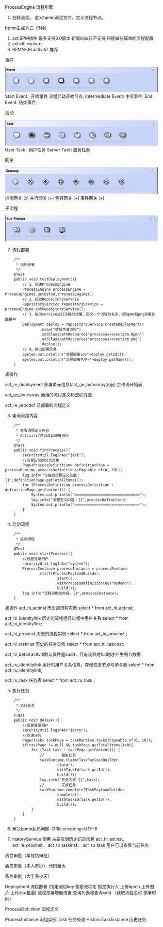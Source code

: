 ProcessEngine 流程引擎



1. 创建流程。
定义bpmn流程文件，定义流程节点。
   
bpmn生成方式（3种）
1. actiBPM插件 最多支持3.0版本 新版idea已不支持 只能做些简单的流程配置
2. activiti explorer
3. BPMN-JS activiti7 推荐
   
事件

![img.png](img.png)
Start Event : 开始事件 流程启动开始节点;
Intermediate Event: 中间事件;
End Event: 结束事件;

活动

![img_1.png](img_1.png)
User Task : 用户任务
Server Task: 服务任务

网关

![img_2.png](img_2.png)
排他网关 (x)
并行网关 (+)
包容网关 (+)
事件网关 (+)

子流程

![img_3.png](img_3.png)


2. 流程部署
```
    /**
     * 流程部署
     */
    @Test
    public void testDeployment(){
        // 1、创建ProcessEngine
        ProcessEngine processEngine = ProcessEngines.getDefaultProcessEngine();
        // 2、获取RepositoryServcie
        RepositoryService repositoryService = processEngine.getRepositoryService();
        // 3、使用service进行流程的部署，定义一个流程的名字，把bpmn和png部署到数据中
        Deployment deploy = repositoryService.createDeployment()
                .name("请假申请流程")
                .addClasspathResource("processes/evection.bpmn")
                .addClasspathResource("processes/evection.png")
                .deploy();
        // 4、输出部署信息
        System.out.println("流程部署id="+deploy.getId());
        System.out.println("流程部署名字="+deploy.getName());
    }
```

表操作

act_re_deployment 部署单元信息(act_ge_bytearray父表) 工作流开始表

act_ge_bytearray 通用的流程定义和流程资源

act_re_procdef 已部署的流程定义

3. 查询流程内容
```
    /**
     * 查看流程定义内容
     * Activiti7可以自动部署流程
     */
    @Test
    public void findProcess(){
        securityUtil.logInAs("jack");
        //流程定义的分页对象
        Page<ProcessDefinition> definitionPage = processRuntime.processDefinitions(Pageable.of(0, 10));
        log.info("可用的流程定义总数：{}",definitionPage.getTotalItems());
        for (ProcessDefinition processDefinition : definitionPage.getContent()) {
            System.out.println("==============================");
            log.info("流程定义内容：{}",processDefinition);
            System.out.println("==============================");
        }
    }
```
4. 启动流程
```
    /**
     * 启动流程
     */
    @Test
    public void startProcess(){
        //设置登录用户
        securityUtil.logInAs("system");
        ProcessInstance processInstance = processRuntime.
                start(ProcessPayloadBuilder.
                        start().
                        withProcessDefinitionKey("mydemo").
                        build());
        log.info("流程实例的内容，{}",processInstance);
    }
```
表操作
act_hi_actinst 历史的流程实例 select * from act_hi_actinst;

act_hi_identitylink 历史的流程运行过程中用户关系 select * from act_hi_identitylink;

act_hi_procinst 历史的流程实例     select * from act_hi_procinst ;

act_hi_taskinst 历史的任务实例 select * from act_hi_taskinst;

act_hi_detail activiti默认属性是audit，只有设置成full时才产生细节数据

act_ru_identitylink 运行时用户关系信息，存储任务节点与参与者 select * from act_ru_identitylink;

act_ru_task 任务表   select * from act_ru_task ;

5. 执行任务
```
    /**
     * 执行任务
     */
    @Test
    public void doTask(){
        //设置登录用户
        securityUtil.logInAs("jerry");
        //查询任务
        Page<Task> taskPage = taskRuntime.tasks(Pageable.of(0, 10));
        if(taskPage != null && taskPage.getTotalItems()>0){
            for (Task task : taskPage.getContent()) {
                //        拾取任务
                taskRuntime.claim(TaskPayloadBuilder.
                        claim().
                        withTaskId(task.getId()).
                        build());
                log.info("任务内容,{}",task);
                //        完成任务
                taskRuntime.complete(TaskPayloadBuilder.
                        complete().
                        withTaskId(task.getId()).
                        build());
            }
        }
    }
```

6. 解决bpmn乱码问题
-Dfile.encoding=UTF-8
   

7. historyService 使用
主要查询历史记录信息 act_hi_actinst、 act_hi_procinst、 act_hi_taskinst、 act_ru_task
用户可以查看当前任务




线性审批（单线路审批）

会签审批（多人审批） 代码量大

条件审批（大于多少天）

Deployment 流程部署 (指定流程key 指定流程名 指定执行人 上传bpmn 上传图片 上传zip(批量) 流程部署增删改查 查询列表和查询xml)
（获取流程名称 部署时间）

ProcessDefinition 流程定义


ProcessInstance 流程实例
Task 任务处理
HistoricTaskInstance 历史任务
